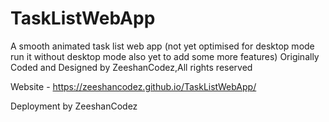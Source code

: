 # TaskListWebApp
A smooth animated task list web app (not yet optimised for desktop mode run it without desktop mode also yet to add some more features)  Originally Coded and Designed by ZeeshanCodez,All rights reserved








Website - https://zeeshancodez.github.io/TaskListWebApp/



Deployment by ZeeshanCodez 
